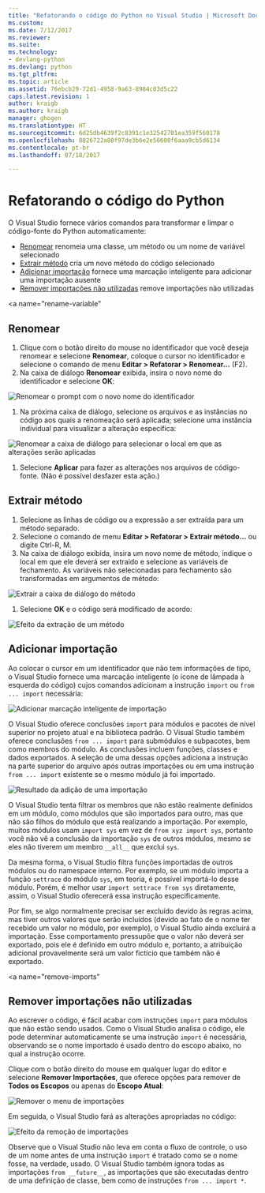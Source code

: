 ```yaml
---
title: "Refatorando o código do Python no Visual Studio | Microsoft Docs"
ms.custom: 
ms.date: 7/12/2017
ms.reviewer: 
ms.suite: 
ms.technology:
- devlang-python
ms.devlang: python
ms.tgt_pltfrm: 
ms.topic: article
ms.assetid: 76ebcb29-72d1-4958-9a63-8984c03d5c22
caps.latest.revision: 1
author: kraigb
ms.author: kraigb
manager: ghogen
ms.translationtype: HT
ms.sourcegitcommit: 6d25db4639f2c8391c1e32542701ea359f560178
ms.openlocfilehash: 8826722a80f97de3b6e2e56600f6aaa9cb5d6134
ms.contentlocale: pt-br
ms.lasthandoff: 07/18/2017

---
```


# <a name="refactoring-python-code"></a>Refatorando o código do Python

O Visual Studio fornece vários comandos para transformar e limpar o código-fonte do Python automaticamente:

- [Renomear](#rename) renomeia uma classe, um método ou um nome de variável selecionado
- [Extrair método](#extract-method) cria um novo método do código selecionado
- [Adicionar importação](#add-import) fornece uma marcação inteligente para adicionar uma importação ausente
- [Remover importações não utilizadas](#remove-imports) remove importações não utilizadas

<a name="rename-variable"</a>
## <a name="rename"></a>Renomear

1. Clique com o botão direito do mouse no identificador que você deseja renomear e selecione **Renomear**, coloque o cursor no identificador e selecione o comando de menu **Editar > Refatorar > Renomear...**  (F2).
1. Na caixa de diálogo **Renomear** exibida, insira o novo nome do identificador e selecione **OK**:

  ![Renomear o prompt com o novo nome do identificador](media/code-refactor-rename-1.png)

1. Na próxima caixa de diálogo, selecione os arquivos e as instâncias no código aos quais a renomeação será aplicada; selecione uma instância individual para visualizar a alteração específica:

  ![Renomear a caixa de diálogo para selecionar o local em que as alterações serão aplicadas](media/code-refactor-rename-2.png)

1. Selecione **Aplicar** para fazer as alterações nos arquivos de código-fonte. (Não é possível desfazer esta ação.)

## <a name="extract-method"></a>Extrair método

1. Selecione as linhas de código ou a expressão a ser extraída para um método separado.
1. Selecione o comando de menu **Editar > Refatorar > Extrair método...** ou digite Ctrl-R, M.
1. Na caixa de diálogo exibida, insira um novo nome de método, indique o local em que ele deverá ser extraído e selecione as variáveis de fechamento. As variáveis não selecionadas para fechamento são transformadas em argumentos de método:

  ![Extrair a caixa de diálogo do método](media/code-refactor-extract-method-1.png)

1. Selecione **OK** e o código será modificado de acordo:

  ![Efeito da extração de um método](media/code-refactor-extract-method-2.png)

## <a name="add-import"></a>Adicionar importação

Ao colocar o cursor em um identificador que não tem informações de tipo, o Visual Studio fornece uma marcação inteligente (o ícone de lâmpada à esquerda do código) cujos comandos adicionam a instrução `import` ou `from ... import` necessária:

![Adicionar marcação inteligente de importação](media/code-refactor-add-import-1.png)

O Visual Studio oferece conclusões `import` para módulos e pacotes de nível superior no projeto atual e na biblioteca padrão. O Visual Studio também oferece conclusões `from ... import` para submódulos e subpacotes, bem como membros do módulo. As conclusões incluem funções, classes e dados exportados. A seleção de uma dessas opções adiciona a instrução na parte superior do arquivo após outras importações ou em uma instrução `from ... import` existente se o mesmo módulo já foi importado.

![Resultado da adição de uma importação](media/code-refactor-add-import-2.png)

O Visual Studio tenta filtrar os membros que não estão realmente definidos em um módulo, como módulos que são importados para outro, mas que não são filhos do módulo que está realizando a importação. Por exemplo, muitos módulos usam `import sys` em vez de `from xyz import sys`, portanto você não vê a conclusão da importação `sys` de outros módulos, mesmo se eles não tiverem um membro `__all__` que exclui `sys`.

Da mesma forma, o Visual Studio filtra funções importadas de outros módulos ou do namespace interno. Por exemplo, se um módulo importa a função `settrace` do módulo `sys`, em teoria, é possível importá-lo desse módulo. Porém, é melhor usar `import settrace from sys` diretamente, assim, o Visual Studio oferecerá essa instrução especificamente.

Por fim, se algo normalmente precisar ser excluído devido às regras acima, mas tiver outros valores que serão incluídos (devido ao fato de o nome ter recebido um valor no módulo, por exemplo), o Visual Studio ainda excluirá a importação. Esse comportamento pressupõe que o valor não deverá ser exportado, pois ele é definido em outro módulo e, portanto, a atribuição adicional provavelmente será um valor fictício que também não é exportado.

<a name="remove-imports"</a>
## <a name="remove-unused-imports"></a>Remover importações não utilizadas

Ao escrever o código, é fácil acabar com instruções `import` para módulos que não estão sendo usados. Como o Visual Studio analisa o código, ele pode determinar automaticamente se uma instrução `import` é necessária, observando se o nome importado é usado dentro do escopo abaixo, no qual a instrução ocorre.

Clique com o botão direito do mouse em qualquer lugar do editor e selecione **Remover Importações**, que oferece opções para remover de **Todos os Escopos** ou apenas do **Escopo Atual**:

![Remover o menu de importações](media/code-refactor-remove-imports-1.png)

Em seguida, o Visual Studio fará as alterações apropriadas no código:

![Efeito da remoção de importações](media/code-refactor-remove-imports-2.png)

Observe que o Visual Studio não leva em conta o fluxo de controle, o uso de um nome antes de uma instrução `import` é tratado como se o nome fosse, na verdade, usado. O Visual Studio também ignora todas as importações `from __future__`, as importações que são executadas dentro de uma definição de classe, bem como de instruções `from ... import *`.
